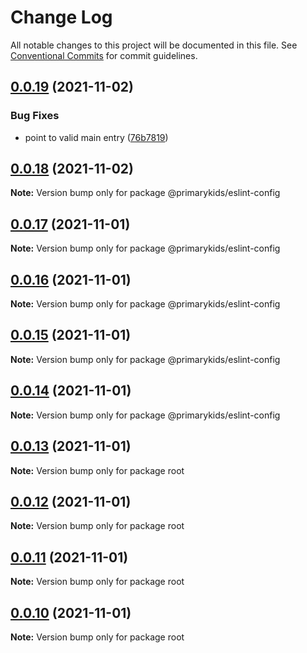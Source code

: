 # Change Log

All notable changes to this project will be documented in this file.
See [Conventional Commits](https://conventionalcommits.org) for commit guidelines.

## [0.0.19](https://github.com/PrimaryKids/eslint-config/compare/v0.0.18...v0.0.19) (2021-11-02)


### Bug Fixes

* point to valid main entry ([76b7819](https://github.com/PrimaryKids/eslint-config/commit/76b78190ab071bf26c9c617f76ea9430111b3eb5))





## [0.0.18](https://github.com/PrimaryKids/eslint-config/compare/v0.0.17...v0.0.18) (2021-11-02)

**Note:** Version bump only for package @primarykids/eslint-config





## [0.0.17](https://github.com/PrimaryKids/eslint-config/compare/v0.0.16...v0.0.17) (2021-11-01)

**Note:** Version bump only for package @primarykids/eslint-config





## [0.0.16](https://github.com/PrimaryKids/eslint-config/compare/v0.0.15...v0.0.16) (2021-11-01)

**Note:** Version bump only for package @primarykids/eslint-config





## [0.0.15](https://github.com/PrimaryKids/eslint-config/compare/v0.0.14...v0.0.15) (2021-11-01)

**Note:** Version bump only for package @primarykids/eslint-config





## [0.0.14](https://github.com/PrimaryKids/eslint-config/compare/v0.0.13...v0.0.14) (2021-11-01)

**Note:** Version bump only for package @primarykids/eslint-config





## [0.0.13](https://github.com/PrimaryKids/eslint-config/compare/v0.0.12...v0.0.13) (2021-11-01)

**Note:** Version bump only for package root





## [0.0.12](https://github.com/PrimaryKids/eslint-config/compare/v0.0.11...v0.0.12) (2021-11-01)

**Note:** Version bump only for package root





## [0.0.11](https://github.com/PrimaryKids/eslint-config/compare/v0.0.10...v0.0.11) (2021-11-01)

**Note:** Version bump only for package root





## [0.0.10](https://github.com/PrimaryKids/eslint-config/compare/v0.0.9...v0.0.10) (2021-11-01)

**Note:** Version bump only for package root
